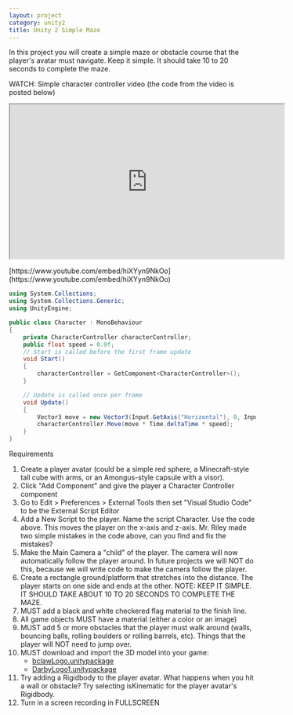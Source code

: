 ```yaml
---
layout: project
category: unity2
title: Unity 2 Simple Maze
---
```


In this project you will create a simple maze or obstacle course that the player's avatar must navigate. Keep it simple. It should take 10 to 20 seconds to complete the maze.

WATCH: Simple character controller video (the code from the video is posted below)

<p><iframe title="YouTube video player" src="https://www.youtube.com/embed/hiXYyn9NkOo" width="560" height="315" allowfullscreen="allowfullscreen" allow="accelerometer; autoplay; clipboard-write; encrypted-media; gyroscope; picture-in-picture; web-share" data-mce-fragment="1"></iframe></p>
[https://www.youtube.com/embed/hiXYyn9NkOo](https://www.youtube.com/embed/hiXYyn9NkOo)

```csharp
using System.Collections;
using System.Collections.Generic;
using UnityEngine;

public class Character : MonoBehaviour
{
    private CharacterController characterController;
    public float speed = 0.9f;
    // Start is called before the first frame update
    void Start()
    {
        characterController = GetComponent<CharacterController>();
    }

    // Update is called once per frame
    void Update()
    {
        Vector3 move = new Vector3(Input.GetAxis("Horizontal"), 0, Input.GetAxis("Horizontal"));
        characterController.Move(move * Time.deltaTime * speed);
    }
}
```

Requirements

  1.  Create a player avatar (could be a simple red sphere, a Minecraft-style tall cube with arms, or an Amongus-style capsule with a visor).
  1.  Click "Add Component" and give the player a Character Controller component
  1.  Go to Edit > Preferences > External Tools then set "Visual Studio Code" to be the External Script Editor
  1.  Add a New Script to the player. Name the script Character. Use the code above. This moves the player on the x-axis and z-axis. Mr. Riley made two simple mistakes in the code above, can you find and fix the mistakes?
  1.  Make the Main Camera a "child" of the player. The camera will now automatically follow the player around. In future projects we will NOT do this, because we will write code to make the camera follow the player.
  1.  Create a rectangle ground/platform that stretches into the distance. The player starts on one side and ends at the other. NOTE: KEEP IT SIMPLE. IT SHOULD TAKE ABOUT 10 TO 20 SECONDS TO COMPLETE THE MAZE.
  1.  MUST add a black and white checkered flag material to the finish line.
  1.  All game objects MUST have a material (either a color or an image)
  1.  MUST add 5 or more obstacles that the player must walk around (walls, bouncing balls, rolling boulders or rolling barrels, etc). Things that the player will NOT need to jump over.
  1.  MUST download and import the 3D model into your game:
      - [bclawLogo.unitypackage](https://drive.google.com/file/d/1OqMAKZOTRoP17rIBcFwJJVjD01CSUY-C/view?usp=sharing)
      - [DarbyLogo1.unitypackage](https://drive.google.com/file/d/1xyx-ek2vykZpEtaO99-QC9Qfqzqy5PXW/view?usp=sharing)
  1.  Try adding a Rigidbody to the player avatar. What happens when you hit a wall or obstacle? Try selecting isKinematic for the player avatar's Rigidbody.
  1.  Turn in a screen recording in FULLSCREEN

